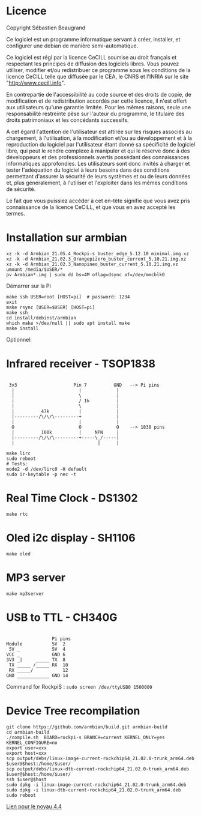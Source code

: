 # Licence

Copyright Sébastien Beaugrand

Ce logiciel est un programme informatique servant à créer, installer, et
configurer une debian de manière semi-automatique.

Ce logiciel est régi par la licence CeCILL soumise au droit français et
respectant les principes de diffusion des logiciels libres. Vous pouvez
utiliser, modifier et/ou redistribuer ce programme sous les conditions
de la licence CeCILL telle que diffusée par le CEA, le CNRS et l'INRIA
sur le site "http://www.cecill.info".

En contrepartie de l'accessibilité au code source et des droits de copie,
de modification et de redistribution accordés par cette licence, il n'est
offert aux utilisateurs qu'une garantie limitée.  Pour les mêmes raisons,
seule une responsabilité restreinte pèse sur l'auteur du programme,  le
titulaire des droits patrimoniaux et les concédants successifs.

A cet égard  l'attention de l'utilisateur est attirée sur les risques
associés au chargement,  à l'utilisation,  à la modification et/ou au
développement et à la reproduction du logiciel par l'utilisateur étant
donné sa spécificité de logiciel libre, qui peut le rendre complexe à
manipuler et qui le réserve donc à des développeurs et des professionnels
avertis possédant  des  connaissances  informatiques approfondies.  Les
utilisateurs sont donc invités à charger  et  tester  l'adéquation  du
logiciel à leurs besoins dans des conditions permettant d'assurer la
sécurité de leurs systèmes et ou de leurs données et, plus généralement,
à l'utiliser et l'exploiter dans les mêmes conditions de sécurité.

Le fait que vous puissiez accéder à cet en-tête signifie que vous avez
pris connaissance de la licence CeCILL, et que vous en avez accepté les
termes.

# Installation sur armbian
```
xz -k -d Armbian_21.05.4_Rockpi-s_buster_edge_5.12.10_minimal.img.xz
xz -k -d Armbian_21.02.3_Orangepizero_buster_current_5.10.21.img.xz
xz -k -d Armbian_21.02.3_Nanopineo_buster_current_5.10.21.img.xz
umount /media/$USER/*
pv Armbian*.img | sudo dd bs=4M oflag=dsync of=/dev/mmcblk0
```
Démarrer sur la Pi
```
make ssh USER=root [HOST=pi]  # password: 1234
exit
make rsync [USER=$USER] [HOST=pi]
make ssh
cd install/debinst/armbian
which make >/dev/null || sudo apt install make
make install
```
Optionnel:

# Infrared receiver - TSOP1838
```
```
```
 3v3                     Pin 7          GND   --> Pi pins
  |                        |             |
  |                        \             |
  |                        / 1k          |
  |                        \             |
  |          47k           |             |
  |---------/\/\/\---------+             |
  |                        |             |
  O                        O             O    --> 1838 pins
  |          100k          |     NPN     |
  |---------/\/\/\---------+-----\_/-----|
  |                               |      |
```
```
make lirc
sudo reboot
# Tests:
mode2 -d /dev/lirc0 -H default
sudo ir-keytable -p nec -t
```
# Real Time Clock - DS1302
```
make rtc
```
# Oled i2c display - SH1106
```
make oled
```
# MP3 server
```
make mp3server
```
# USB to TTL - CH340G
```
```
```
                 Pi pins
Module           5V  2
 5V _            5V  4
VCC _            GND 6
3V3 _|     _____ TX  8
 TX _____ /_____ RX  10
 RX _____/           12
GND ____________ GND 14
```
Command for RockpiS : `sudo screen /dev/ttyUSB0 1500000`
# Device Tree recompilation
```
git clone https://github.com/armbian/build.git armbian-build
cd armbian-build
./compile.sh  BOARD=rockpi-s BRANCH=current KERNEL_ONLY=yes KERNEL_CONFIGURE=no
export user=xxx
export host=xxx
scp output/debs/linux-image-current-rockchip64_21.02.0-trunk_arm64.deb $user@$host:/home/$user/
scp output/debs/linux-dtb-current-rockchip64_21.02.0-trunk_arm64.deb $user@$host:/home/$user/
ssh $user@$host
sudo dpkg -i linux-image-current-rockchip64_21.02.0-trunk_arm64.deb
sudo dpkg -i linux-dtb-current-rockchip64_21.02.0-trunk_arm64.deb
sudo reboot
```
[Lien pour le noyau 4.4](kernel_4.4.md)
